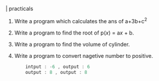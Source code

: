 
| practicals

1.	Write a program which calculates the ans of a+3b+c<sup>2</sup>

2.	Write a program to find the root of p(<i>x</i>) = a<i>x</i> + b.

3.	Write a program to find the volume of cylinder.

4. 	Write a program to convert nagetive number to positive.
	```cpp
		intput : -6 , output : 6
		output : 8 , output : 8
	```